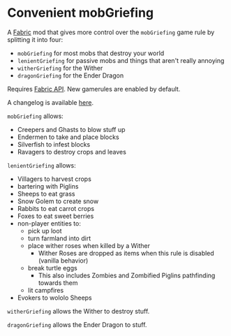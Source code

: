 # Convenient mobGriefing

A [Fabric](https://fabricmc.net) mod that gives more control over the `mobGriefing` game rule by splitting it into four:
- `mobGriefing` for most mobs that destroy your world
- `lenientGriefing` for passive mobs and things that aren't really annoying
- `witherGriefing` for the Wither
- `dragonGriefing` for the Ender Dragon

Requires [Fabric API](https://www.curseforge.com/minecraft/mc-mods/fabric-api). New gamerules are enabled by default.

A changelog is available [here](CHANGELOG.md).

`mobGriefing` allows:
- Creepers and Ghasts to blow stuff up
- Endermen to take and place blocks
- Silverfish to infest blocks
- Ravagers to destroy crops and leaves

`lenientGriefing` allows:
- Villagers to harvest crops
- bartering with Piglins
- Sheeps to eat grass
- Snow Golem to create snow
- Rabbits to eat carrot crops
- Foxes to eat sweet berries
- non-player entities to:
  - pick up loot
  - turn farmland into dirt
  - place wither roses when killed by a Wither
    - Wither Roses are dropped as items when this rule is disabled (vanilla behavior)
  - break turtle eggs
    - This also includes Zombies and Zombified Piglins pathfinding towards them
  - lit campfires
- Evokers to wololo Sheeps

`witherGriefing` allows the Wither to destroy stuff.

`dragonGriefing` allows the Ender Dragon to stuff.
